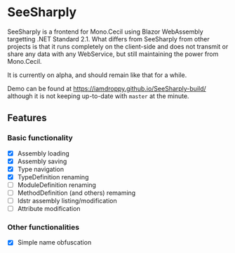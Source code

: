 # SeeSharply
SeeSharply is a frontend for Mono.Cecil using Blazor WebAssembly targetting .NET Standard 2.1. What differs from SeeSharply from other projects is that it runs completely on the client-side and does not transmit or share any data with any WebService, but still maintaining the power from Mono.Cecil.

It is currently on alpha, and should remain like that for a while.

Demo can be found at https://iamdroppy.github.io/SeeSharply-build/ although it is not keeping up-to-date with `master` at the minute.

## Features

### Basic functionality
- [x] Assembly loading
- [x] Assembly saving
- [x] Type navigation
- [x] TypeDefinition renaming
- [ ] ModuleDefinition renaming
- [ ] MethodDefinition (and others) remaming
- [ ] ldstr assembly listing/modification
- [ ] Attribute modification

### Other functionalities
- [x] Simple name obfuscation
